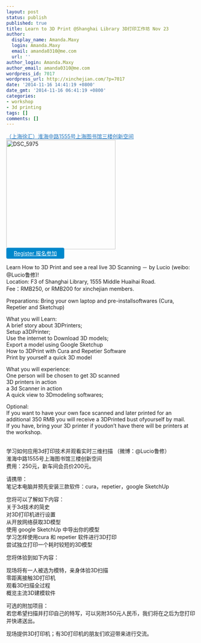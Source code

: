 ```yaml
---
layout: post
status: publish
published: true
title: Learn to 3D Print @Shanghai Library 3D打印工作坊 Nov 23
author:
  display_name: Amanda.Maxy
  login: Amanda.Maxy
  email: amanda0310@me.com
  url: ''
author_login: Amanda.Maxy
author_email: amanda0310@me.com
wordpress_id: 7017
wordpress_url: http://xinchejian.com/?p=7017
date: '2014-11-16 14:41:19 +0800'
date_gmt: '2014-11-16 06:41:19 +0800'
categories:
- workshop
- 3d printing
tags: []
comments: []
---
```

<p><a style="color: #2578bf;" href="http://www.huodongxing.com/event/map/2254258294900">（上海徐汇）淮海中路1555号上海图书馆三楼创新空间</a><br />
<a href="http://xinchejian.com/wp-content/uploads/2014/06/DSC_5975.jpg"><img src="http://xinchejian.com/wp-content/uploads/2014/06/DSC_5975-290x290.jpg" alt="DSC_5975" width="290" height="290" class="aligncenter size-thumbnail wp-image-6465" /></a><br />
<a style="background-color:#0088CC;color:white;border-radius:4px;cursor:pointer;font-size:14px;padding:6px 20px;" href="http://www.huodongxing.com/event/2254258294900" target="_blank" title="立即报名">Register 报名参加</a><br />
<!--:en--><br />
Learn How to 3D Print and see a real live 3D Scanning － by Lucio (weibo: @Lucio鲁修)!<br />
Location: F3 of Shanghai Library, 1555 Middle Huaihai Road.<br />
Fee：RMB250, or RMB200 for xinchejian members. </p>
<p>Preparations: Bring your own laptop and pre-installsoftwares (Cura, Repetier and Sketchup)</p>
<p>What you will Learn:<br />
A brief story about 3DPrinters;<br />
Setup a3DPrinter;<br />
Use the internet to Download 3D models;<br />
Export a model using Google Sketchup<br />
How to 3DPrint with Cura and Repetier Software<br />
Print by yourself a quick 3D model</p>
<p>What you will experience:<br />
One person will be chosen to get 3D scanned<br />
3D printers in action<br />
a 3d Scanner in action<br />
A quick view to 3Dmodeling softwares;</p>
<p>Optional:<br />
If you want to have your own face scanned and later printed for an additional 350 RMB you will receive a 3DPrinted bust ofyourself by mail.<br />
If you have, bring your 3D printer if youdon&rsquo;t have there will be printers at the workshop.<br />
<!--:--></p>
<p><!--:zh--><br />
学习如何应用3d打印技术并观看实时三维扫描 （微博：@Lucio鲁修）<br />
淮海中路1555号上海图书馆三楼创新空间<br />
费用：250元，新车间会员价200元。</p>
<p>请携带：<br />
笔记本电脑并预先安装三款软件：cura，repetier，google SketchUp</p>
<p>您将可以了解如下内容：<br />
关于3d技术的简史<br />
对3D打印机进行设置<br />
从开放网络获取3D模型<br />
使用 google SketchUp 中导出你的模型<br />
学习怎样使用cura 和 repetier 软件进行3D打印<br />
尝试独立打印一个耗时较短的3D模型</p>
<p>您将体验到如下内容：</p>
<p>现场将有一人被选为模特，亲身体验3D扫描<br />
零距离接触3D打印机<br />
观看3D扫描全过程<br />
概览主流3D建模软件</p>
<p>可选的附加项目：<br />
若您希望扫描并打印自己的特写，可以另附350元人民币，我们将在之后为您打印并快递送出。</p>
<p>现场提供3D打印机；有3D打印机的朋友们欢迎带来进行交流。<br />
<!--:--></p>
